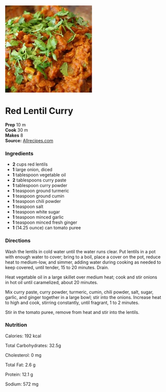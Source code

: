 [![](./images/55f007ca-b95a-4fb4-96a0-99abb022d42a.jpg)](http://images.media-allrecipes.com/userphotos/720x405/490284.jpg)

#  Red Lentil Curry

**Prep** 10 m  
**Cook** 30 m  
**Makes** 8  
**Source:** [Allrecipes.com](http://allrecipes.com/recipe/16641/red-lentil-curry/)

###  Ingredients

  *  **2** cups red lentils
  *   **1** large onion, diced
  *   **1** tablespoon vegetable oil
  *   **2** tablespoons curry paste
  *   **1** tablespoon curry powder
  *   **1** teaspoon ground turmeric
  *   **1** teaspoon ground cumin
  *   **1** teaspoon chili powder
  *   **1** teaspoon salt
  *   **1** teaspoon white sugar
  *   **1** teaspoon minced garlic
  *   **1** teaspoon minced fresh ginger
  *   **1** (14.25 ounce) can tomato puree

###  Directions

Wash the lentils in cold water until the water runs clear. Put lentils in a
pot with enough water to cover; bring to a boil, place a cover on the pot,
reduce heat to medium-low, and simmer, adding water during cooking as needed
to keep covered, until tender, 15 to 20 minutes. Drain.

Heat vegetable oil in a large skillet over medium heat; cook and stir onions
in hot oil until caramelized, about 20 minutes.

Mix curry paste, curry powder, turmeric, cumin, chili powder, salt, sugar,
garlic, and ginger together in a large bowl; stir into the onions. Increase
heat to high and cook, stirring constantly, until fragrant, 1 to 2 minutes.

Stir in the tomato puree, remove from heat and stir into the lentils.

###  Nutrition

Calories: 192 kcal

Total Carbohydrates: 32.5g

Cholesterol: 0 mg

Total Fat: 2.6 g

Protein: 12.1 g

Sodium: 572 mg

